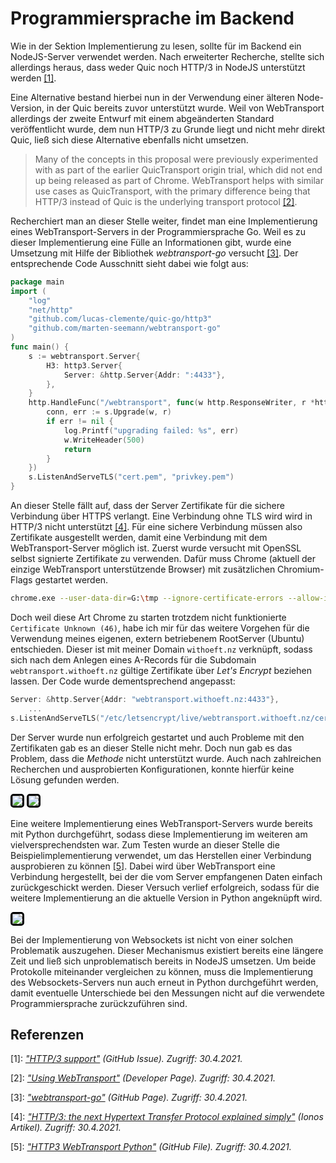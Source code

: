 # Programmiersprache im Backend

Wie in der Sektion Implementierung zu lesen, sollte für im Backend ein NodeJS-Server verwendet werden. Nach erweiterter Recherche, stellte sich allerdings heraus, dass weder Quic noch HTTP/3 in NodeJS unterstützt werden [[1]](#ref1).

Eine Alternative bestand hierbei nun in der Verwendung einer älteren Node-Version, in der Quic bereits zuvor unterstützt wurde. Weil von WebTransport allerdings der zweite Entwurf mit einem abgeänderten Standard veröffentlicht wurde, dem nun HTTP/3 zu Grunde liegt und nicht mehr direkt Quic, ließ sich diese Alternative ebenfalls nicht umsetzen.

> Many of the concepts in this proposal were previously experimented with as part of the earlier QuicTransport origin trial, which did not end up being released as part of Chrome. WebTransport helps with similar use cases as QuicTransport, with the primary difference being that HTTP/3 instead of Quic is the underlying transport protocol [[2]](#ref2).

Recherchiert man an dieser Stelle weiter, findet man eine Implementierung eines WebTransport-Servers in der Programmiersprache Go. Weil es zu dieser Implementierung eine Fülle an Informationen gibt, wurde eine Umsetzung mit Hilfe der Bibliothek *webtransport-go* versucht [[3]](#ref3). Der entsprechende Code Ausschnitt sieht dabei wie folgt aus:

```go
package main
import (
	"log"
	"net/http"
	"github.com/lucas-clemente/quic-go/http3"
	"github.com/marten-seemann/webtransport-go"
)
func main() {
	s := webtransport.Server{
		H3: http3.Server{
			Server: &http.Server{Addr: ":4433"},
		},
	}
	http.HandleFunc("/webtransport", func(w http.ResponseWriter, r *http.Request) {
		conn, err := s.Upgrade(w, r)
		if err != nil {
			log.Printf("upgrading failed: %s", err)
			w.WriteHeader(500)
			return
		}
	})
	s.ListenAndServeTLS("cert.pem", "privkey.pem")
}
```

An dieser Stelle fällt auf, dass der Server Zertifikate für die sichere Verbindung über HTTPS verlangt. Eine Verbindung ohne TLS wird wird in HTTP/3 nicht unterstützt [[4]](#ref4). Für eine sichere Verbindung müssen also Zertifikate ausgestellt werden, damit eine Verbindung mit dem WebTransport-Server möglich ist. Zuerst wurde versucht mit OpenSSL selbst signierte Zertifikate zu verwenden. Dafür muss Chrome (aktuell der einzige WebTransport unterstützende Browser) mit zusätzlichen Chromium-Flags gestartet werden.

```bash
chrome.exe --user-data-dir=G:\tmp --ignore-certificate-errors --allow-insecure-localhost --ignore-certificate-errors-spki-list=XeMRFXvHKN9KjA5LFlg4HD3EA8Bq1YZI0psRTxKhmSg=
```

Doch weil diese Art Chrome zu starten trotzdem nicht funktionierte ``Certificate Unknown (46)``, habe ich mir für das weitere Vorgehen für die Verwendung meines eigenen, extern betriebenem RootServer (Ubuntu) entschieden. Dieser ist mit meiner Domain ``withoeft.nz`` verknüpft, sodass sich nach dem Anlegen eines A-Records für die Subdomain ``webtransport.withoeft.nz`` gültige Zertifikate über *Let's Encrypt* beziehen lassen. Der Code wurde dementsprechend angepasst:

```go
Server: &http.Server{Addr: "webtransport.withoeft.nz:4433"},
	...
s.ListenAndServeTLS("/etc/letsencrypt/live/webtransport.withoeft.nz/cert.pem", "/etc/letsencrypt/live/webtransport.withoeft.nz/privkey.pem")
```

Der Server wurde nun erfolgreich gestartet und auch Probleme mit den Zertifikaten gab es an dieser Stelle nicht mehr. Doch nun gab es das Problem, dass die *Methode* nicht unterstützt wurde. Auch nach zahlreichen Recherchen und ausprobierten Konfigurationen, konnte hierfür keine Lösung gefunden werden.

<img src="https://github.com/mwithoeft/SGSE22/blob/main/praktikum/with%C3%B6ft/assets/methodNotSupported.png?raw=true" style="border: 3px solid black; border-radius: 5px;" />

<img src="https://github.com/mwithoeft/SGSE22/blob/main/praktikum/with%C3%B6ft/assets/connectionFailed.png?raw=true" style="border: 3px solid black; border-radius: 5px;" />

Eine weitere Implementierung eines WebTransport-Servers wurde bereits mit Python durchgeführt, sodass diese Implementierung im weiteren am vielversprechendsten war. Zum Testen wurde an dieser Stelle die Beispielimplementierung verwendet, um das Herstellen einer Verbindung ausprobieren zu können [[5]](#ref5). Dabei wird über WebTransport eine Verbindung hergestellt, bei der die vom Server empfangenen Daten einfach zurückgeschickt werden. Dieser Versuch verlief erfolgreich, sodass für die weitere Implementierung an die aktuelle Version in Python angeknüpft wird.

<img src="https://github.com/mwithoeft/SGSE22/blob/main/praktikum/with%C3%B6ft/assets/connectionSuccessful.png?raw=true" style="border: 3px solid black; border-radius: 5px;" />

Bei der Implementierung von Websockets ist nicht von einer solchen Problematik auszugehen. Dieser Mechanismus existiert bereits eine längere Zeit und ließ sich unproblematisch bereits in NodeJS umsetzen. Um beide Protokolle miteinander vergleichen zu können, muss die Implementierung des Websockets-Servers nun auch erneut in Python durchgeführt werden, damit eventuelle Unterschiede bei den Messungen nicht auf die verwendete Programmiersprache zurückzuführen sind.

## Referenzen

<span id="ref1">[1]: *["HTTP/3 support"](https://github.com/nodejs/node/issues/38478) (GitHub Issue). Zugriff: 30.4.2021.*</span>

<span id="ref2">[2]: *["Using WebTransport"](https://web.dev/webtransport/) (Developer Page). Zugriff: 30.4.2021.*</span>

<span id="ref3">[3]: *["webtransport-go"](https://github.com/marten-seemann/webtransport-go) (GitHub Page). Zugriff: 30.4.2021.*</span>

<span id="ref4">[4]: *["HTTP/3: the next Hypertext Transfer Protocol explained simply"](https://www.ionos.com/digitalguide/hosting/technical-matters/http3-explained/) (Ionos Artikel). Zugriff: 30.4.2021.*</span>

<span id="ref5">[5]: *["HTTP3 WebTransport Python"](https://github.com/GoogleChrome/samples/blob/gh-pages/webtransport/webtransport_server.py) (GitHub File). Zugriff: 30.4.2021.*</span>